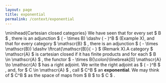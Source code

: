 ```yaml
---
layout: page
title: exponential
permalink: /context/exponential
---
```

\minihead{Cartesian closed categories} We have seen that for every set $ B $ , there is an adjunction $ ( - \times B) \dashv ( - )^B $ (Example X), and that for every category $ \mathscr{B} $ , there is an adjunction $ ( - \times \mathscr{B}) \dashv \ftrcat{\mathscr{B}}{ - } $ (Remark X).A category $ \mathscr{A} $ is cartesian closed if it has finite products and for each $ B \in \mathscr{A} $ , the functor $ - \times B{\colon}\linebreak[0] \mathscr{A} \to \mathscr{A} $ has a right adjoint. We write the right adjoint as $ ( - )^B $ , and, for $ C \in \mathscr{A} $ , call $ C^B $ an **exponential**. We may think of $ C^B $ as the space of maps from $ B $ to $ C $ .

